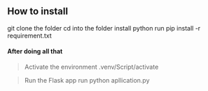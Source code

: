 ## How to install
git clone the folder
cd into the folder
install python
run pip install -r requirement.txt

#### After doing all that
> Activate the environment
.venv/Script/activate

> Run the Flask app
run python apllication.py